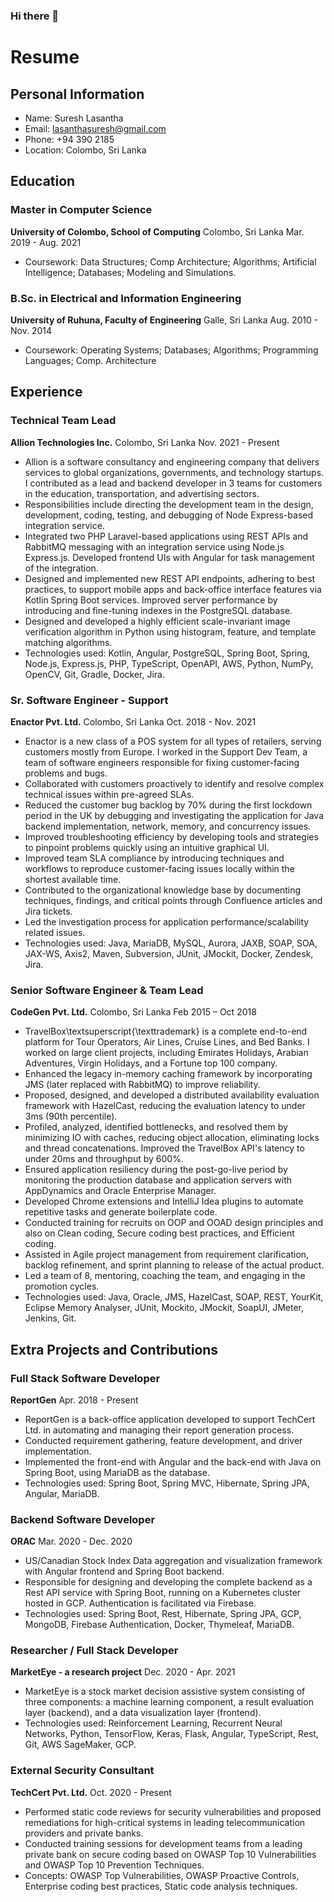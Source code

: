 ### Hi there 👋

<!--
**lasanthasuresh/lasanthasuresh** is a ✨ _special_ ✨ repository because its `README.md` (this file) appears on your GitHub profile.

Here are some ideas to get you started:

- 🔭 I’m currently working on ...
- 🌱 I’m currently learning ...
- 👯 I’m looking to collaborate on ...
- 🤔 I’m looking for help with ...
- 💬 Ask me about ...
- 📫 How to reach me: ...
- 😄 Pronouns: ...
- ⚡ Fun fact: ...
-->
# Resume

## Personal Information
- Name: Suresh Lasantha
- Email: lasanthasuresh@gmail.com
- Phone: +94 390 2185
- Location: Colombo, Sri Lanka

## Education
### Master in Computer Science
**University of Colombo, School of Computing**
Colombo, Sri Lanka
Mar. 2019 - Aug. 2021

- Coursework: Data Structures; Comp Architecture; Algorithms; Artificial Intelligence; Databases; Modeling and Simulations.

### B.Sc. in Electrical and Information Engineering
**University of Ruhuna, Faculty of Engineering**
Galle, Sri Lanka
Aug. 2010 - Nov. 2014

- Coursework: Operating Systems; Databases; Algorithms; Programming Languages; Comp. Architecture

## Experience
### Technical Team Lead
**Allion Technologies Inc.**
Colombo, Sri Lanka
Nov. 2021 - Present

- Allion is a software consultancy and engineering company that delivers services to global organizations, governments, and technology startups. I contributed as a lead and backend developer in 3 teams for customers in the education, transportation, and advertising sectors.
- Responsibilities include directing the development team in the design, development, coding, testing, and debugging of Node Express-based integration service.
- Integrated two PHP Laravel-based applications using REST APIs and RabbitMQ messaging with an integration service using Node.js Express.js. Developed frontend UIs with Angular for task management of the integration.
- Designed and implemented new REST API endpoints, adhering to best practices, to support mobile apps and back-office interface features via Kotlin Spring Boot services. Improved server performance by introducing and fine-tuning indexes in the PostgreSQL database.
- Designed and developed a highly efficient scale-invariant image verification algorithm in Python using histogram, feature, and template matching algorithms.
- Technologies used: Kotlin, Angular, PostgreSQL, Spring Boot, Spring, Node.js, Express.js, PHP, TypeScript, OpenAPI, AWS, Python, NumPy, OpenCV, Git, Gradle, Docker, Jira.

### Sr. Software Engineer - Support
**Enactor Pvt. Ltd.**
Colombo, Sri Lanka
Oct. 2018 - Nov. 2021

- Enactor is a new class of a POS system for all types of retailers, serving customers mostly from Europe. I worked in the Support Dev Team, a team of software engineers responsible for fixing customer-facing problems and bugs.
- Collaborated with customers proactively to identify and resolve complex technical issues within pre-agreed SLAs.
- Reduced the customer bug backlog by 70% during the first lockdown period in the UK by debugging and investigating the application for Java backend implementation, network, memory, and concurrency issues.
- Improved troubleshooting efficiency by developing tools and strategies to pinpoint problems quickly using an intuitive graphical UI.
- Improved team SLA compliance by introducing techniques and workflows to reproduce customer-facing issues locally within the shortest available time.
- Contributed to the organizational knowledge base by documenting techniques, findings, and critical points through Confluence articles and Jira tickets.
- Led the investigation process for application performance/scalability related issues.
- Technologies used: Java, MariaDB, MySQL, Aurora, JAXB, SOAP, SOA, JAX-WS, Axis2, Maven, Subversion, JUnit, JMockit, Docker, Zendesk, Jira.

### Senior Software Engineer & Team Lead
**CodeGen Pvt. Ltd.**
Colombo, Sri Lanka
Feb 2015 – Oct 2018

- TravelBox\textsuperscript{\texttrademark} is a complete end-to-end platform for Tour Operators, Air Lines, Cruise Lines, and Bed Banks. I worked on large client projects, including Emirates Holidays, Arabian Adventures, Virgin Holidays, and a Fortune top 100 company.
- Enhanced the legacy in-memory caching framework by incorporating JMS (later replaced with RabbitMQ) to improve reliability.
- Proposed, designed, and developed a distributed availability evaluation framework with HazelCast, reducing the evaluation latency to under 3ms (90th percentile).
- Profiled, analyzed, identified bottlenecks, and resolved them by minimizing IO with caches, reducing object allocation, eliminating locks and thread concatenations. Improved the TravelBox API's latency to under 20ms and throughput by 600%.
- Ensured application resiliency during the post-go-live period by monitoring the production database and application servers with AppDynamics and Oracle Enterprise Manager.
- Developed Chrome extensions and IntelliJ Idea plugins to automate repetitive tasks and generate boilerplate code.
- Conducted training for recruits on OOP and OOAD design principles and also on Clean coding, Secure coding best practices, and Efficient coding.
- Assisted in Agile project management from requirement clarification, backlog refinement, and sprint planning to release of the actual product.
- Led a team of 8, mentoring, coaching the team, and engaging in the promotion cycles.
- Technologies used: Java, Oracle, JMS, HazelCast, SOAP, REST, YourKit, Eclipse Memory Analyser, JUnit, Mockito, JMockit, SoapUI, JMeter, Jenkins, Git.

## Extra Projects and Contributions
### Full Stack Software Developer
**ReportGen**
Apr. 2018 - Present

- ReportGen is a back-office application developed to support TechCert Ltd. in automating and managing their report generation process.
- Conducted requirement gathering, feature development, and driver implementation.
- Implemented the front-end with Angular and the back-end with Java on Spring Boot, using MariaDB as the database.
- Technologies used: Spring Boot, Spring MVC, Hibernate, Spring JPA, Angular, MariaDB.

### Backend Software Developer
**ORAC**
Mar. 2020 - Dec. 2020

- US/Canadian Stock Index Data aggregation and visualization framework with Angular frontend and Spring Boot backend.
- Responsible for designing and developing the complete backend as a Rest API service with Spring Boot, running on a Kubernetes cluster hosted in GCP. Authentication is facilitated via Firebase.
- Technologies used: Spring Boot, Rest, Hibernate, Spring JPA, GCP, MongoDB, Firebase Authentication, Docker, Thymeleaf, MariaDB.

### Researcher / Full Stack Developer
**MarketEye - a research project**
Dec. 2020 - Apr. 2021

- MarketEye is a stock market decision assistive system consisting of three components: a machine learning component, a result evaluation layer (backend), and a data visualization layer (frontend).
- Technologies used: Reinforcement Learning, Recurrent Neural Networks, Python, TensorFlow, Keras, Flask, Angular, TypeScript, Rest, Git, AWS SageMaker, GCP.

### External Security Consultant
**TechCert Pvt. Ltd.**
Oct. 2020 - Present

- Performed static code reviews for security vulnerabilities and proposed remediations for high-critical systems in leading telecommunication providers and private banks.
- Conducted training sessions for development teams from a leading private bank on secure coding based on OWASP Top 10 Vulnerabilities and OWASP Top 10 Prevention Techniques.
- Concepts: OWASP Top Vulnerabilities, OWASP Proactive Controls, Enterprise coding best practices, Static code analysis techniques.

